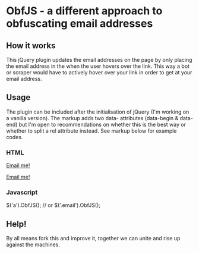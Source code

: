 # ObfJS - a different approach to obfuscating email addresses

## How it works
This jQuery plugin updates the email addresses on the page by only placing the email address in the <a> when the user hovers over the link. This way a bot or scraper would have to actively hover over your link in order to get at your email address.

## Usage
The plugin can be included after the initialisation of jQuery (I'm working on a vanilla version). The markup adds two data- attributes (data-begin & data-end) but I'm open to recommendations on whether this is the best way or whether to split a rel attribute instead. See markup below for example codes.

### HTML

   <a href="#" data-begin="hello" data-end="ianculshaw.co.uk">Email me!</a>
   <!-- or -->
   <a class="email" href="#" data-begin="hello" data-end="ianculshaw.co.uk">Email me!</a>
   
### Javascript

   $('a').ObfJS();
   // or
   $('.email').ObfJS();

## Help!
By all means fork this and improve it, together we can unite and rise up against the machines.